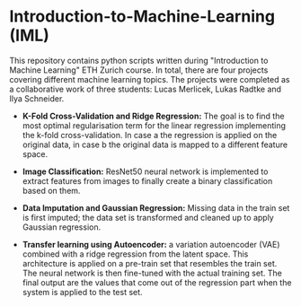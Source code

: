 # Introduction-to-Machine-Learning (IML)

This repository contains python scripts written during "Introduction to Machine Learning" ETH Zurich course. In total, there are four projects covering different machine learning topics. The projects were completed as a collaborative work of three students: Lucas Merlicek, Lukas Radtke and Ilya Schneider.

- **K-Fold Cross-Validation and Ridge Regression:** The goal is to find the most optimal regularisation term for the linear regression implementing the k-fold cross-validation. In case a the regression is applied on the original data, in case b the original data is mapped to a different feature space.

- **Image Classification:** ResNet50 neural network is implemented to extract features from images to finally create a binary classification based on them.

- **Data Imputation and Gaussian Regression:** Missing data in the train set is first imputed; the data set is transformed and cleaned up to apply Gaussian regression.

- **Transfer learning using Autoencoder:** a variation autoencoder (VAE) combined with a ridge regression from the latent space. This architecture is applied on a pre-train set that resembles the train set. The neural network is then fine-tuned with the actual training set. The final output are the values that come out of the regression part when the system is applied to the test set.
